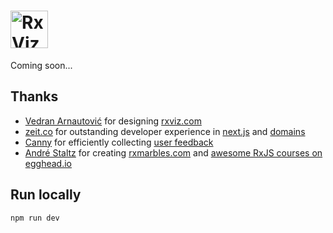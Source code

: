 # <a href='https://rxviz.com'><img src='https://user-images.githubusercontent.com/259753/26906261-eaa4738c-4ba0-11e7-97a1-016e39d885d2.png' height='60' alt='RxViz logo'></a>


Coming soon...

## Thanks

* [Vedran Arnautović](https://twitter.com/vedranio) for designing [rxviz.com](https://rxviz.com)
* [zeit.co](https://zeit.co) for outstanding developer experience in [next.js](https://github.com/zeit/next.js) and [domains](https://zeit.co/domains)
* [Canny](https://canny.io) for efficiently collecting [user feedback](https://rxviz.canny.io/feature-requests)
* [André Staltz](https://twitter.com/andrestaltz) for creating [rxmarbles.com](http://rxmarbles.com) and [awesome RxJS courses on egghead.io](https://egghead.io/courses#technology-rx)

## Run locally

```shell
npm run dev
```
